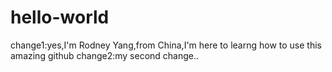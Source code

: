 # hello-world
change1:yes,I'm Rodney Yang,from China,I'm here to learng how to use this amazing github
change2:my second change..
